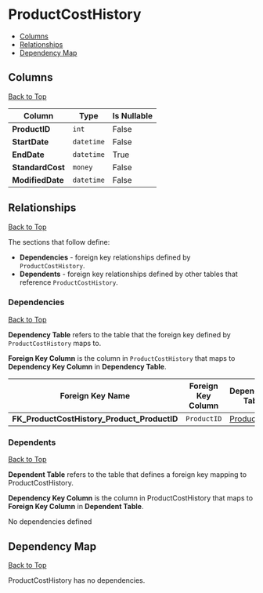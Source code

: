 # ProductCostHistory

* [Columns](#columns)
* [Relationships](#relationships)
* [Dependency Map](#dependency-map)

## Columns
[Back to Top](#productcosthistory)

Column | Type | Is Nullable
-------|------|------------
**ProductID** | `int` | False
**StartDate** | `datetime` | False
**EndDate** | `datetime` | True
**StandardCost** | `money` | False
**ModifiedDate** | `datetime` | False

## Relationships
[Back to Top](#productcosthistory)


The sections that follow define:
* **Dependencies** - foreign key relationships defined by `ProductCostHistory`.
* **Dependents** - foreign key relationships defined by other tables that reference `ProductCostHistory`.

### Dependencies
[Back to Top](#productcosthistory)

**Dependency Table** refers to the table that the foreign key defined by `ProductCostHistory` maps to.

**Foreign Key Column** is the column in `ProductCostHistory` that maps to **Dependency Key Column** in **Dependency Table**.

Foreign Key Name | Foreign Key Column | Dependency Table | Dependency Key Column
-----------------|--------------------|------------------|----------------------
**FK_ProductCostHistory_Product_ProductID** | `ProductID` | [Product](./Product.md) | `ProductID`

### Dependents
[Back to Top](#productcosthistory)

**Dependent Table** refers to the table that defines a foreign key mapping to ProductCostHistory.

**Dependency Key Column** is the column in ProductCostHistory that maps to **Foreign Key Column** in **Dependent Table**.

No dependencies defined

## Dependency Map
[Back to Top](#productcosthistory)

ProductCostHistory has no dependencies.
